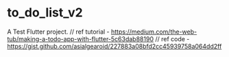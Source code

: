 # to_do_list_v2
A Test Flutter project.
// ref tutorial - https://medium.com/the-web-tub/making-a-todo-app-with-flutter-5c63dab88190
// ref code - https://gist.github.com/asialgearoid/227883a08bfd2cc45939758a064dd2ff
